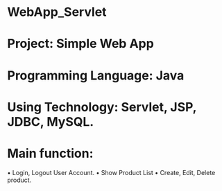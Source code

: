 # WebApp_Servlet
# Project: Simple Web App
# Programming Language: Java
# Using Technology: Servlet, JSP, JDBC, MySQL.
# Main function: 
•	Login, Logout User Account.
•	Show Product List
•	Create, Edit, Delete product.

